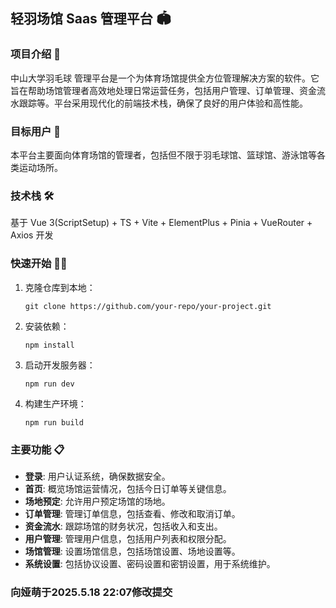 ## 轻羽场馆 Saas 管理平台 🏟️

### 项目介绍 📝

中山大学羽毛球 管理平台是一个为体育场馆提供全方位管理解决方案的软件。它旨在帮助场馆管理者高效地处理日常运营任务，包括用户管理、订单管理、资金流水跟踪等。平台采用现代化的前端技术栈，确保了良好的用户体验和高性能。

### 目标用户 🎯

本平台主要面向体育场馆的管理者，包括但不限于羽毛球馆、篮球馆、游泳馆等各类运动场所。

### 技术栈 🛠️

基于 Vue 3(ScriptSetup) + TS + Vite + ElementPlus + Pinia + VueRouter + Axios 开发

### 快速开始 🏃‍♂️

1. 克隆仓库到本地：

   ```
   git clone https://github.com/your-repo/your-project.git
   ```

2. 安装依赖：

   ```
   npm install
   ```

3. 启动开发服务器：

   ```
   npm run dev
   ```

4. 构建生产环境：

   ```
   npm run build
   ```

### 主要功能 📋

- **登录**: 用户认证系统，确保数据安全。
- **首页**: 概览场馆运营情况，包括今日订单等关键信息。
- **场地预定**: 允许用户预定场馆的场地。
- **订单管理**: 管理订单信息，包括查看、修改和取消订单。
- **资金流水**: 跟踪场馆的财务状况，包括收入和支出。
- **用户管理**: 管理用户信息，包括用户列表和权限分配。
- **场馆管理**: 设置场馆信息，包括场馆设置、场地设置等。
- **系统设置**: 包括协议设置、密码设置和密钥设置，用于系统维护。

### 向娅萌于2025.5.18 22:07修改提交